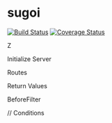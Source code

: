 # sugoi
[![Build Status](https://drone.io/github.com/zubairhamed/sugoi/status.png)](https://drone.io/github.com/zubairhamed/sugoi/latest)
[![Coverage Status](https://coveralls.io/repos/zubairhamed/sugoi/badge.svg?branch=master)](https://coveralls.io/r/zubairhamed/sugoi?branch=master)



Z

Initialize Server

Routes

Return Values

BeforeFilter

// Conditions





